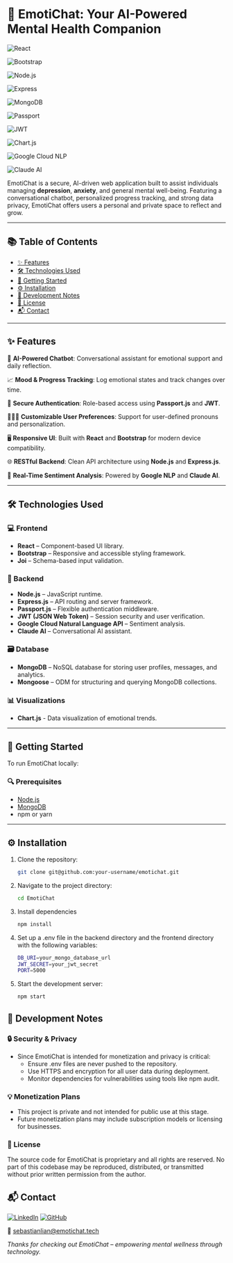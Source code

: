 # 🤖 EmotiChat: Your AI-Powered Mental Health Companion

![React](https://img.shields.io/badge/Frontend-React-blue?style=for-the-badge&logo=react)

![Bootstrap](https://img.shields.io/badge/Styling-Bootstrap-purple?style=for-the-badge&logo=bootstrap)

![Node.js](https://img.shields.io/badge/Backend-Node.js-green?style=for-the-badge&logo=node.js)

![Express](https://img.shields.io/badge/API-Express-black?style=for-the-badge&logo=express)

![MongoDB](https://img.shields.io/badge/Database-MongoDB-brightgreen?style=for-the-badge&logo=mongodb)

![Passport](https://img.shields.io/badge/Auth-Passport.js-orange?style=for-the-badge&logo=passport)

![JWT](https://img.shields.io/badge/Auth-JWT-blueviolet?style=for-the-badge&logo=jsonwebtokens)

![Chart.js](https://img.shields.io/badge/Charts-Chart.js-ff6384?style=for-the-badge&logo=chartdotjs&logoColor=white)

![Google Cloud NLP](https://img.shields.io/badge/NLP-Google%20Cloud-yellow?style=for-the-badge&logo=googlecloud)

![Claude AI](https://img.shields.io/badge/AI-Claude-9cf?style=for-the-badge)

EmotiChat is a secure, AI-driven web application built to assist individuals managing **depression**, **anxiety**, and general mental well-being. Featuring a conversational chatbot, personalized progress tracking, and strong data privacy, EmotiChat offers users a personal and private space to reflect and grow.

---

## 📚 Table of Contents

- [✨ Features](#-features)
- [🛠️ Technologies Used](#️-technologies-used)
- [🚀 Getting Started](#-getting-started)
- [⚙️ Installation](#️-installation)
- [🧠 Development Notes](#-development-notes)
- [📄 License](#-license)
- [📬 Contact](#-contact)

---

## ✨ Features

💬 **AI-Powered Chatbot**: Conversational assistant for emotional support and daily reflection.

📈 **Mood & Progress Tracking**: Log emotional states and track changes over time.

🔐 **Secure Authentication**: Role-based access using **Passport.js** and **JWT**.

🧑‍🤝‍🧑 **Customizable User Preferences**: Support for user-defined pronouns and personalization.

🖥️ **Responsive UI**: Built with **React** and **Bootstrap** for modern device compatibility.

🌐 **RESTful Backend**: Clean API architecture using **Node.js** and **Express.js**.

🧠 **Real-Time Sentiment Analysis**: Powered by **Google NLP** and **Claude AI**.

---

## 🛠️ Technologies Used

### 💻 Frontend
- **React** – Component-based UI library.
- **Bootstrap** – Responsive and accessible styling framework.
- **Joi** – Schema-based input validation.

### 🔧 Backend
- **Node.js** – JavaScript runtime.
- **Express.js** – API routing and server framework.
- **Passport.js** – Flexible authentication middleware.
- **JWT (JSON Web Token)** – Session security and user verification.
- **Google Cloud Natural Language API** – Sentiment analysis.
- **Claude AI** – Conversational AI assistant.

### 🗃️ Database
- **MongoDB** – NoSQL database for storing user profiles, messages, and analytics.
- **Mongoose** – ODM for structuring and querying MongoDB collections.

### 📊 Visualizations
- **Chart.js** - Data visualization of emotional trends.

---

## 🚀 Getting Started

To run EmotiChat locally:

### 🔍 Prerequisites

- [Node.js](https://nodejs.org/)
- [MongoDB](https://www.mongodb.com/)
- npm or yarn

---

## ⚙️ Installation
1. Clone the repository:
   ```bash
   git clone git@github.com:your-username/emotichat.git
2. Navigate to the project directory:
   ```bash
   cd EmotiChat
3. Install dependencies
   ```bash
   npm install
4. Set up a .env file in the backend directory and the frontend directory with the following variables:
    ```bash
   DB_URI=your_mongo_database_url
    JWT_SECRET=your_jwt_secret
    PORT=5000
5. Start the development server:
    ```bash
   npm start

## 🧠 Development Notes

### 🔒 Security & Privacy
- Since EmotiChat is intended for monetization and privacy is critical:
  - Ensure .env files are never pushed to the repository.
  - Use HTTPS and encryption for all user data during deployment.
  - Monitor dependencies for vulnerabilities using tools like npm audit.

### 💡 Monetization Plans
- This project is private and not intended for public use at this stage.
- Future monetization plans may include subscription models or licensing for businesses.

### 📄 License
The source code for EmotiChat is proprietary and all rights are reserved. 
No part of this codebase may be reproduced, distributed, or transmitted without 
prior written permission from the author.

## 📬 Contact
[![LinkedIn](https://img.shields.io/badge/LinkedIn-0077B5?style=for-the-badge&logo=linkedin&logoColor=white)](https://linkedin.com/in/sebastiancarmagnola)
[![GitHub](https://img.shields.io/badge/GitHub-181717?style=for-the-badge&logo=github&logoColor=white)](https://github.com/sebastianlian)

📧 [sebastianlian@emotichat.tech](mailto:sebastianlian@emotichat.tech)


_Thanks for checking out EmotiChat – empowering mental wellness through technology._